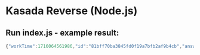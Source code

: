 # Kasada Reverse (Node.js)

## Run index.js - example result:
```js
{"workTime":1716064561986,"id":"81bff70ba3845fd0f19a7bfb2af9b4cb","answers":[2,5],"duration":1680,"offset":1793,"startTime":1716064563779,"endTime":1716064565572}```
